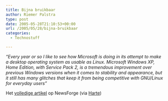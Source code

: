 ```yaml
---
title: Bijna bruikbaar
author: Riemer Palstra
type: post
date: 2005-05-28T21:10:53+00:00
url: /2005/05/28/bijna-bruikbaar
categories:
  - Technostuff

---
```

_&#8220;Every year or so I like to see how Microsoft is doing in its attempt to make a desktop operating system as usable as Linux. Microsoft Windows XP, Home Edition, with Service Pack 2, is a tremendous improvement over previous Windows versions when it comes to stability and appearance, but it still has many glitches that keep it from being competitive with GNU/Linux for everyday users&#8221;_

Het [volledige artikel][1] op NewsForge (via [Harte][2])

 [1]: http://os.newsforge.com/article.pl?sid=05/05/18/2033216
 [2]: http://harte.is-here.com/